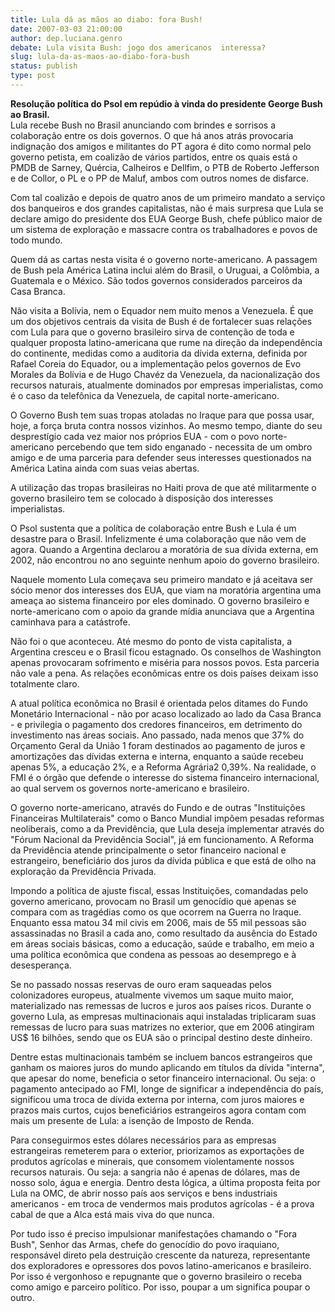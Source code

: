 ```yaml
---
title: Lula dá as mãos ao diabo: fora Bush!
date: 2007-03-03 21:00:00
author: dep.luciana.genro
debate: Lula visita Bush: jogo dos americanos  interessa?
slug: lula-da-as-maos-ao-diabo-fora-bush
status: publish 
type: post
---
```


  
**Resolução política do Psol em repúdio à vinda do presidente George Bush ao Brasil.**  
Lula recebe Bush no Brasil anunciando com brindes e sorrisos a colaboração entre os dois governos. O que há anos atrás provocaria indignação dos amigos e militantes do PT agora é dito como normal pelo governo petista, em coalizão de vários partidos, entre os quais está o PMDB de Sarney, Quércia, Calheiros e Dellfim, o PTB de Roberto Jefferson e de Collor, o PL e o PP de Maluf, ambos com outros nomes de disfarce.  
  
Com tal coalizão e depois de quatro anos de um primeiro mandato a serviço dos banqueiros e dos grandes capitalistas, não é mais surpresa que Lula se declare amigo do presidente dos EUA George Bush, chefe público maior de um sistema de exploração e massacre contra os trabalhadores e povos de todo mundo.  
  
Quem dá as cartas nesta visita é o governo norte-americano. A passagem de Bush pela América Latina inclui além do Brasil, o Uruguai, a Colômbia, a Guatemala e o México. São todos governos considerados parceiros da Casa Branca.  
  
Não visita a Bolívia, nem o Equador nem muito menos a Venezuela. É que um dos objetivos centrais da visita de Bush é de fortalecer suas relações com Lula para que o governo brasileiro sirva de contenção de toda e qualquer proposta latino-americana que rume na direção da independência do continente, medidas como a auditoria da dívida externa, definida por Rafael Coreia do Equador, ou a implementação pelos governos de Evo Morales da Bolívia e de Hugo Chavéz da Venezuela, da nacionalização dos recursos naturais, atualmente dominados por empresas imperialistas, como é o caso da telefônica da Venezuela, de capital norte-americano.  
  
O Governo Bush tem suas tropas atoladas no Iraque para que possa usar, hoje, a força bruta contra nossos vizinhos. Ao mesmo tempo, diante do seu desprestígio cada vez maior nos próprios EUA - com o povo norte-americano percebendo que tem sido enganado - necessita de um ombro amigo e de uma parceria para defender seus interesses questionados na América Latina ainda com suas veias abertas.  
  
A utilização das tropas brasileiras no Haiti prova de que até militarmente o governo brasileiro tem se colocado à disposição dos interesses imperialistas.  
  
O Psol sustenta que a política de colaboração entre Bush e Lula é um desastre para o Brasil. Infelizmente é uma colaboração que não vem de agora. Quando a Argentina declarou a moratória de sua dívida externa, em 2002, não encontrou no ano seguinte nenhum apoio do governo brasileiro.   
  
Naquele momento Lula começava seu primeiro mandato e já aceitava ser sócio menor dos interesses dos EUA, que viam na moratória argentina uma ameaça ao sistema financeiro por eles dominado. O governo brasileiro e norte-americano com o apoio da grande mídia anunciava que a Argentina caminhava para a catástrofe.  
  
Não foi o que aconteceu. Até mesmo do ponto de vista capitalista, a Argentina cresceu e o Brasil ficou estagnado. Os conselhos de Washington apenas provocaram sofrimento e miséria para nossos povos. Esta parceria não vale a pena. As relações econômicas entre os dois países deixam isso totalmente claro.  
  
A atual política econômica no Brasil é orientada pelos ditames do Fundo Monetário Internacional - não por acaso localizado ao lado da Casa Branca - e privilegia o pagamento dos credores financeiros, em detrimento do investimento nas áreas sociais. Ano passado, nada menos que 37% do Orçamento Geral da União 1 foram destinados ao pagamento de juros e amortizações das dívidas externa e interna, enquanto a saúde recebeu apenas 5%, a educação 2%, e a Reforma Agrária2 0,39%. Na realidade, o FMI é o órgão que defende o interesse do sistema financeiro internacional, ao qual servem os governos norte-americano e brasileiro.  
  
O governo norte-americano, através do Fundo e de outras "Instituições Financeiras Multilaterais" como o Banco Mundial impõem pesadas reformas neoliberais, como a da Previdência, que Lula deseja implementar através do "Fórum Nacional da Previdência Social", já em funcionamento. A Reforma da Previdência atende principalmente o setor financeiro nacional e estrangeiro, beneficiário dos juros da dívida pública e que está de olho na exploração da Previdência Privada.  
  
Impondo a política de ajuste fiscal, essas Instituições, comandadas pelo governo americano, provocam no Brasil um genocídio que apenas se compara com as tragédias como os que ocorrem na Guerra no Iraque. Enquanto essa matou 34 mil civis em 2006, mais de 55 mil pessoas são assassinadas no Brasil a cada ano, como resultado da ausência do Estado em áreas sociais básicas, como a educação, saúde e trabalho, em meio a uma política econômica que condena as pessoas ao desemprego e à desesperança.  
  
Se no passado nossas reservas de ouro eram saqueadas pelos colonizadores europeus, atualmente vivemos um saque muito maior, materializado nas remessas de lucros e juros aos países ricos. Durante o governo Lula, as empresas multinacionais aqui instaladas triplicaram suas remessas de lucro para suas matrizes no exterior, que em 2006 atingiram US$ 16 bilhões, sendo que os EUA são o principal destino deste dinheiro.  
  
Dentre estas multinacionais também se incluem bancos estrangeiros que ganham os maiores juros do mundo aplicando em títulos da dívida "interna", que apesar do nome, beneficia o setor financeiro internacional. Ou seja: o pagamento antecipado ao FMI, longe de significar a independência do país, significou uma troca de dívida externa por interna, com juros maiores e prazos mais curtos, cujos beneficiários estrangeiros agora contam com mais um presente de Lula: a isenção de Imposto de Renda.  
  
Para conseguirmos estes dólares necessários para as empresas estrangeiras remeterem para o exterior, priorizamos as exportações de produtos agrícolas e minerais, que consomem violentamente nossos recursos naturais. Ou seja: a sangria não é apenas de dólares, mas de nosso solo, água e energia. Dentro desta lógica, a última proposta feita por Lula na OMC, de abrir nosso país aos serviços e bens industriais americanos - em troca de vendermos mais produtos agrícolas - é a prova cabal de que a Alca está mais viva do que nunca.  
  
Por tudo isso é preciso impulsionar manifestações chamando o "Fora Bush", Senhor das Armas, chefe do genocídio do povo iraquiano, responsável direto pela destruição crescente da natureza, representante dos exploradores e opressores dos povos latino-americanos e brasileiro. Por isso é vergonhoso e repugnante que o governo brasileiro o receba como amigo e parceiro político. Por isso, poupar a um significa poupar o outro.
